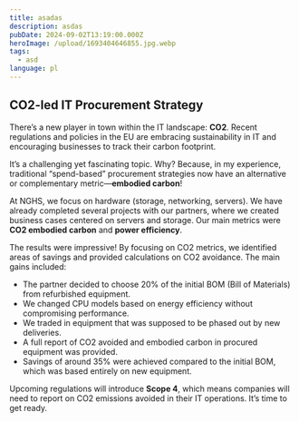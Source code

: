 ```yaml
---
title: asadas
description: asdas
pubDate: 2024-09-02T13:19:00.000Z
heroImage: /upload/1693404646855.jpg.webp
tags:
  - asd
language: pl
---
```

## CO2-led IT Procurement Strategy

There’s a new player in town within the IT landscape: **CO2**. Recent regulations and policies in the EU are embracing sustainability in IT and encouraging businesses to track their carbon footprint.

It’s a challenging yet fascinating topic. Why? Because, in my experience, traditional “spend-based” procurement strategies now have an alternative or complementary metric—**embodied carbon**!

At NGHS, we focus on hardware (storage, networking, servers). We have already completed several projects with our partners, where we created business cases centered on servers and storage. Our main metrics were **CO2 embodied carbon** and **power efficiency**.

The results were impressive! By focusing on CO2 metrics, we identified areas of savings and provided calculations on CO2 avoidance. The main gains included:

- The partner decided to choose 20% of the initial BOM (Bill of Materials) from refurbished equipment.
- We changed CPU models based on energy efficiency without compromising performance.
- We traded in equipment that was supposed to be phased out by new deliveries.
- A full report of CO2 avoided and embodied carbon in procured equipment was provided.
- Savings of around 35% were achieved compared to the initial BOM, which was based entirely on new equipment.

Upcoming regulations will introduce **Scope 4**, which means companies will need to report on CO2 emissions avoided in their IT operations. It’s time to get ready.
